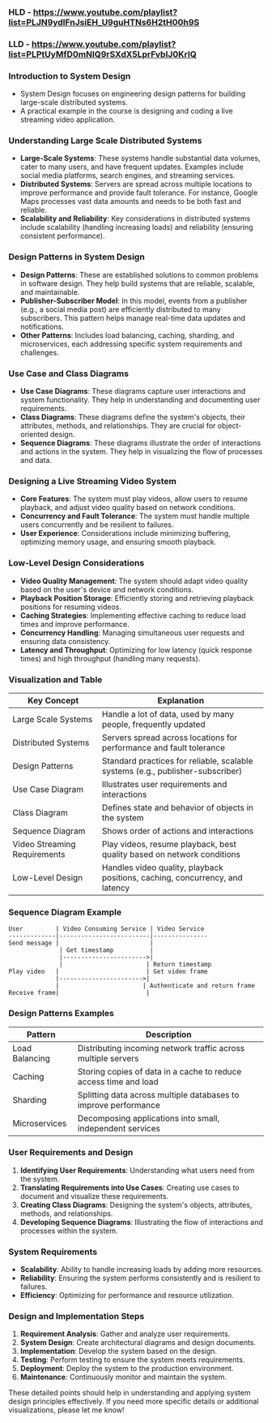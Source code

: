 ### HLD - https://www.youtube.com/playlist?list=PLJN9ydlFnJsiEH_U9guHTNs6H2tH00h9S

### LLD - https://www.youtube.com/playlist?list=PLPtUyMfD0mNIQ9rSXdX5LprFvbIJ0KrIQ

### Introduction to System Design

- System Design focuses on engineering design patterns for building large-scale distributed systems.
- A practical example in the course is designing and coding a live streaming video application.

### Understanding Large Scale Distributed Systems

- **Large-Scale Systems**: These systems handle substantial data volumes, cater to many users, and have frequent updates. Examples include social media platforms, search engines, and streaming services.
- **Distributed Systems**: Servers are spread across multiple locations to improve performance and provide fault tolerance. For instance, Google Maps processes vast data amounts and needs to be both fast and reliable.
- **Scalability and Reliability**: Key considerations in distributed systems include scalability (handling increasing loads) and reliability (ensuring consistent performance).

### Design Patterns in System Design

- **Design Patterns**: These are established solutions to common problems in software design. They help build systems that are reliable, scalable, and maintainable.
- **Publisher-Subscriber Model**: In this model, events from a publisher (e.g., a social media post) are efficiently distributed to many subscribers. This pattern helps manage real-time data updates and notifications.
- **Other Patterns**: Includes load balancing, caching, sharding, and microservices, each addressing specific system requirements and challenges.

### Use Case and Class Diagrams

- **Use Case Diagrams**: These diagrams capture user interactions and system functionality. They help in understanding and documenting user requirements.
- **Class Diagrams**: These diagrams define the system's objects, their attributes, methods, and relationships. They are crucial for object-oriented design.
- **Sequence Diagrams**: These diagrams illustrate the order of interactions and actions in the system. They help in visualizing the flow of processes and data.

### Designing a Live Streaming Video System

- **Core Features**: The system must play videos, allow users to resume playback, and adjust video quality based on network conditions.
- **Concurrency and Fault Tolerance**: The system must handle multiple users concurrently and be resilient to failures.
- **User Experience**: Considerations include minimizing buffering, optimizing memory usage, and ensuring smooth playback.

### Low-Level Design Considerations

- **Video Quality Management**: The system should adapt video quality based on the user's device and network conditions.
- **Playback Position Storage**: Efficiently storing and retrieving playback positions for resuming videos.
- **Caching Strategies**: Implementing effective caching to reduce load times and improve performance.
- **Concurrency Handling**: Managing simultaneous user requests and ensuring data consistency.
- **Latency and Throughput**: Optimizing for low latency (quick response times) and high throughput (handling many requests).

### Visualization and Table

| Key Concept                  | Explanation                                                                    |
| ---------------------------- | ------------------------------------------------------------------------------ |
| Large Scale Systems          | Handle a lot of data, used by many people, frequently updated                  |
| Distributed Systems          | Servers spread across locations for performance and fault tolerance            |
| Design Patterns              | Standard practices for reliable, scalable systems (e.g., publisher-subscriber) |
| Use Case Diagram             | Illustrates user requirements and interactions                                 |
| Class Diagram                | Defines state and behavior of objects in the system                            |
| Sequence Diagram             | Shows order of actions and interactions                                        |
| Video Streaming Requirements | Play videos, resume playback, best quality based on network conditions         |
| Low-Level Design             | Handles video quality, playback positions, caching, concurrency, and latency   |

### Sequence Diagram Example

```
User         | Video Consuming Service | Video Service
-------------|-------------------------|---------------
Send message |                         |
              | Get timestamp          |
              |----------------------->|
              |                       | Return timestamp
Play video   |                        | Get video frame
             |----------------------->|
             |                       | Authenticate and return frame
Receive frame|                        |
```

### Design Patterns Examples

| Pattern        | Description                                                      |
| -------------- | ---------------------------------------------------------------- |
| Load Balancing | Distributing incoming network traffic across multiple servers    |
| Caching        | Storing copies of data in a cache to reduce access time and load |
| Sharding       | Splitting data across multiple databases to improve performance  |
| Microservices  | Decomposing applications into small, independent services        |

### User Requirements and Design

1. **Identifying User Requirements**: Understanding what users need from the system.
2. **Translating Requirements into Use Cases**: Creating use cases to document and visualize these requirements.
3. **Creating Class Diagrams**: Designing the system's objects, attributes, methods, and relationships.
4. **Developing Sequence Diagrams**: Illustrating the flow of interactions and processes within the system.

### System Requirements

- **Scalability**: Ability to handle increasing loads by adding more resources.
- **Reliability**: Ensuring the system performs consistently and is resilient to failures.
- **Efficiency**: Optimizing for performance and resource utilization.

### Design and Implementation Steps

1. **Requirement Analysis**: Gather and analyze user requirements.
2. **System Design**: Create architectural diagrams and design documents.
3. **Implementation**: Develop the system based on the design.
4. **Testing**: Perform testing to ensure the system meets requirements.
5. **Deployment**: Deploy the system to the production environment.
6. **Maintenance**: Continuously monitor and maintain the system.

These detailed points should help in understanding and applying system design principles effectively. If you need more specific details or additional visualizations, please let me know!
